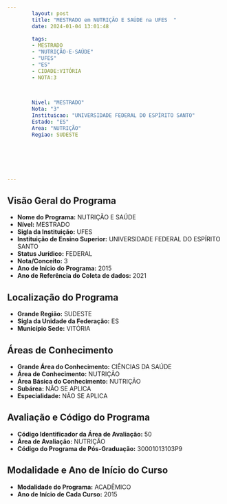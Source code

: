```yaml
---
        layout: post
        title: "MESTRADO em NUTRIÇÃO E SAÚDE na UFES  "
        date: 2024-01-04 13:01:48
     
        tags:
        - MESTRADO
        - "NUTRIÇÃO-E-SAÚDE"
        - "UFES"
        - "ES"
        - CIDADE:VITÓRIA
        - NOTA:3
        
       

        Nivel: "MESTRADO"
        Nota: "3"
        Instituicao: "UNIVERSIDADE FEDERAL DO ESPÍRITO SANTO"
        Estado: "ES"
        Area: "NUTRIÇÃO"
        Regiao: SUDESTE
        
        
        
        
        
        
---
```

## Visão Geral do Programa
- **Nome do Programa:** NUTRIÇÃO E SAÚDE
- **Nível:** MESTRADO
- **Sigla da Instituição:** UFES
- **Instituição de Ensino Superior:** UNIVERSIDADE FEDERAL DO ESPÍRITO SANTO
- **Status Jurídico:** FEDERAL
- **Nota/Conceito:** 3
- **Ano de Início do Programa:** 2015
- **Ano de Referência do Coleta de dados:** 2021

## Localização do Programa
- **Grande Região:** SUDESTE
- **Sigla da Unidade da Federação:** ES
- **Município Sede:** VITÓRIA

## Áreas de Conhecimento
- **Grande Área do Conhecimento:** CIÊNCIAS DA SAÚDE
- **Área de Conhecimento:** NUTRIÇÃO
- **Área Básica do Conhecimento:** NUTRIÇÃO
- **Subárea:** NÃO SE APLICA
- **Especialidade:** NÃO SE APLICA

## Avaliação e Código do Programa
- **Código Identificador da Área de Avaliação:** 50
- **Área de Avaliação:** NUTRIÇÃO
- **Código do Programa de Pós-Graduação:** 30001013103P9


## Modalidade e Ano de Início do Curso
- **Modalidade do Programa:** ACADÊMICO
- **Ano de Início de Cada Curso:** 2015

